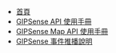 - [首頁](/tw/)
- [GIPSense API 使用手冊](/tw/gipsense-api-user-manual-cht)
- [GIPSense Map API 使用手冊](/tw/gipsense-map-api-user-manual-cht)
- [GIPSense 事件推播說明](/tw/gipsense-events-notification-cht)
